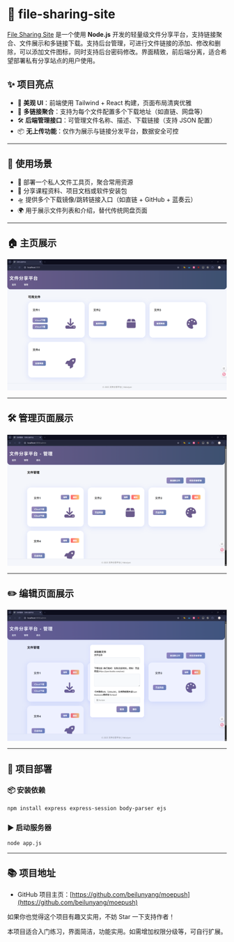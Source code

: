 # 📁 file-sharing-site

[File Sharing Site](https://github.com/Hakutyan-bai/file-sharing-site) 是一个使用 **Node.js** 开发的轻量级文件分享平台，支持链接聚合、文件展示和多链接下载。支持后台管理，可进行文件链接的添加、修改和删除，可以添加文件图标，同时支持后台密码修改。界面精致，前后端分离，适合希望部署私有分享站点的用户使用。

## ✨ 项目亮点

- 🎨 **美观 UI**：前端使用 Tailwind + React 构建，页面布局清爽优雅  
- 🔗 **多链接聚合**：支持为每个文件配置多个下载地址（如直链、网盘等）  
- 🛠️ **后端管理接口**：可管理文件名称、描述、下载链接（支持 JSON 配置）  
- 📦 **无上传功能**：仅作为展示与链接分发平台，数据安全可控  
---
## 🧩 使用场景

- 📁 部署一个私人文件工具页，聚合常用资源  
- 📝 分享课程资料、项目文档或软件安装包  
- 🛸 提供多个下载镜像/跳转链接入口（如直链 + GitHub + 蓝奏云）  
- 🌍 用于展示文件列表和介绍，替代传统网盘页面  



---

## 🏠 主页展示

![主页](imgs/1.png "主页")

---

## 🛠️ 管理页面展示

![管理页](imgs/2.png "管理页")

---

## ✏️ 编辑页面展示

![编辑](imgs/3.png "编辑")

---

## 🚀 项目部署

### 📦 安装依赖

```bash
npm install express express-session body-parser ejs
```

### ▶️ 启动服务器

```bash
node app.js
```

---

## 📚 项目地址

- GitHub 项目主页：[https://github.com/beilunyang/moepush](https://github.com/beilunyang/moepush)

如果你也觉得这个项目有趣又实用，不妨 Star 一下支持作者！

 本项目适合入门练习，界面简洁，功能实用。如需增加权限分级等，可自行扩展。